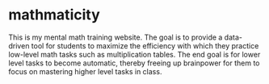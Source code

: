 # mathmaticity
This is my mental math training website. The goal is to provide a data-driven tool for students to maximize the efficiency with which they practice low-level math tasks such as multiplication tables. The end goal is for lower level tasks to become automatic, thereby freeing up brainpower for them to focus on mastering higher level tasks in class.
